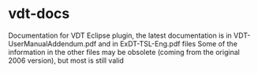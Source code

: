 vdt-docs
========

Documentation for VDT Eclipse plugin, the latest documentation is in VDT-UserManualAddendum.pdf and in ExDT-TSL-Eng.pdf files
Some of the information in the other files may be obsolete (coming from the original 2006 version), but most is still valid
